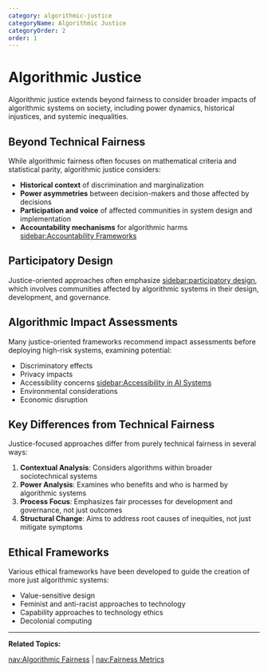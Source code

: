 ```yaml
---
category: algorithmic-justice
categoryName: Algorithmic Justice
categoryOrder: 2
order: 1
---
```


# Algorithmic Justice

Algorithmic justice extends beyond fairness to consider broader impacts of algorithmic systems on society, including power dynamics, historical injustices, and systemic inequalities.

## Beyond Technical Fairness

While algorithmic fairness often focuses on mathematical criteria and statistical parity, algorithmic justice considers:

- **Historical context** of discrimination and marginalization
- **Power asymmetries** between decision-makers and those affected by decisions
- **Participation and voice** of affected communities in system design and implementation
- **Accountability mechanisms** for algorithmic harms [sidebar:Accountability Frameworks](accountability)

## Participatory Design

Justice-oriented approaches often emphasize [sidebar:participatory design](participatory-design), which involves communities affected by algorithmic systems in their design, development, and governance.

## Algorithmic Impact Assessments

Many justice-oriented frameworks recommend impact assessments before deploying high-risk systems, examining potential:

- Discriminatory effects
- Privacy impacts
- Accessibility concerns [sidebar:Accessibility in AI Systems](accessibility)
- Environmental considerations
- Economic disruption

## Key Differences from Technical Fairness

Justice-focused approaches differ from purely technical fairness in several ways:

1. **Contextual Analysis**: Considers algorithms within broader sociotechnical systems
2. **Power Analysis**: Examines who benefits and who is harmed by algorithmic systems
3. **Process Focus**: Emphasizes fair processes for development and governance, not just outcomes
4. **Structural Change**: Aims to address root causes of inequities, not just mitigate symptoms

## Ethical Frameworks

Various ethical frameworks have been developed to guide the creation of more just algorithmic systems:

- Value-sensitive design
- Feminist and anti-racist approaches to technology
- Capability approaches to technology ethics
- Decolonial computing

---

**Related Topics:**

[nav:Algorithmic Fairness](algorithmic-fairness) | [nav:Fairness Metrics](fairness-metrics)
